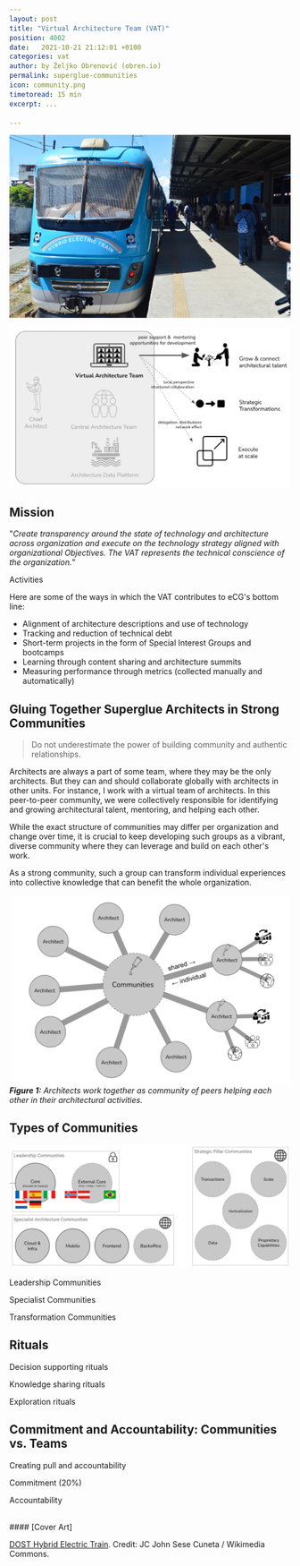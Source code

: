 ```yaml
---
layout: post
title: "Virtual Architecture Team (VAT)"
position: 4002
date:   2021-10-21 21:12:01 +0100
categories: vat
author: by Željko Obrenović (obren.io)
permalink: superglue-communities
icon: community.png
timetoread: 15 min
excerpt: ...

---
```

![](assets/images/1920px-DOST_Hybrid_Electric_Train_at_the_PNR_Alabang_Station.jpeg)

![](assets/images/model-vat.png)


## Mission

"*Create transparency around the state of technology and architecture across organization and execute on the technology strategy aligned with organizational Objectives. The VAT represents the technical conscience of the organization.*"

Activities

Here are some of the ways in which the VAT contributes to eCG's bottom line:
* Alignment of architecture descriptions and use of technology
* Tracking and reduction of technical debt
* Short-term projects in the form of Special Interest Groups and bootcamps
* Learning through content sharing and architecture summits
* Measuring performance through metrics (collected manually and automatically)

## Gluing Together Superglue Architects in Strong Communities

> Do not underestimate the power of building community and authentic relationships.

Architects are always a part of some team, where they may be the only architects. But they can and should collaborate globally with architects in other units. For instance, I work with a virtual team of architects. In this peer-to-peer community, we were collectively responsible for identifying and growing architectural talent, mentoring, and helping each other. 

While the exact structure of communities may differ per organization and change over time, it is crucial to keep developing such groups as a vibrant, diverse community where they can leverage and build on each other's work. 

As a strong community, such a group can transform individual experiences into collective knowledge that can benefit the whole organization.


![](assets/images/superglue/community.png)
***Figure 1:** Architects work together as community of peers helping each other in their architectural activities.*


## Types of Communities

![](assets/images/vat-community-types.png)

Leadership Communities

Specialist Communities

Transformation Communities


## Rituals

Decision supporting rituals

Knowledge sharing rituals

Exploration rituals

## Commitment and Accountability: Communities vs. Teams

Creating pull and accountability

Commitment (20%)

Accountability


<br>
#### [Cover Art]

[DOST Hybrid Electric Train](https://commons.wikimedia.org/wiki/Category:DOST_Hybrid_Electric_Train#/media/File:DOST_Hybrid_Electric_Train_at_the_PNR_Alabang_Station.jpg). Credit: JC John Sese Cuneta / Wikimedia Commons.
